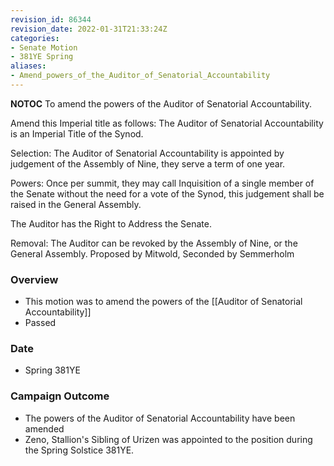 ```yaml
---
revision_id: 86344
revision_date: 2022-01-31T21:33:24Z
categories:
- Senate Motion
- 381YE Spring
aliases:
- Amend_powers_of_the_Auditor_of_Senatorial_Accountability
---
```



__NOTOC__
To amend the powers of the Auditor of Senatorial Accountability.
 
Amend this Imperial title as follows:
The Auditor of Senatorial Accountability is an Imperial Title of the Synod.

Selection:
The Auditor of Senatorial Accountability is appointed by judgement of the Assembly of Nine, they serve a term of one year.
 
Powers:
Once per summit, they may call Inquisition of a single member of the Senate without the need for a vote of the Synod, this judgement shall be raised in the General Assembly.
 
The Auditor has the Right to Address the Senate.

Removal:
The Auditor can be revoked by the Assembly of Nine, or the General Assembly.
Proposed by Mitwold, Seconded by Semmerholm
 
### Overview
* This motion was to amend the powers of the [[Auditor of Senatorial Accountability]]
* Passed
 
### Date
* Spring 381YE
 
### Campaign Outcome
* The powers of the Auditor of Senatorial Accountability have been amended
* Zeno, Stallion's Sibling of Urizen was appointed to the position during the Spring Solstice 381YE.